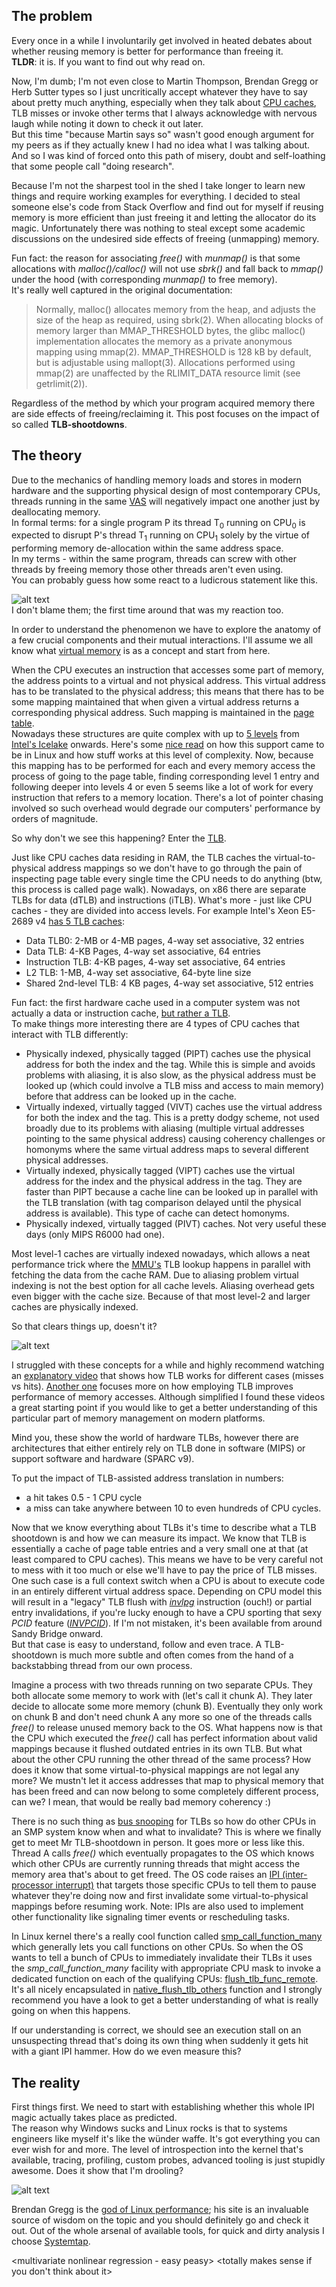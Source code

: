 ## The problem

Every once in a while I involuntarily get involved in heated debates about whether reusing memory is better for performance than freeing it.  
**TLDR**: it is. If you want to find out why read on.

Now, I'm dumb; I'm not even close to Martin Thompson, Brendan Gregg or Herb Sutter types so I just uncritically accept whatever they have to say about pretty much anything, especially when they talk about [CPU caches](https://en.wikipedia.org/wiki/CPU_cache), TLB misses or invoke other terms that I always acknowledge with nervous laugh while noting it down to check it out later.  
But this time "because Martin says so" wasn't good enough argument for my peers as if they actually knew I had no idea what I was talking about.
And so I was kind of forced onto this path of misery, doubt and self-loathing that some people call "doing research".

Because I'm not the sharpest tool in the shed I take longer to learn new things and require working examples for everything. 
I decided to steal someone else's code from Stack Overflow and find out for myself if reusing memory is more efficient than just freeing it and letting the allocator do its magic.
Unfortunately there was nothing to steal except some academic discussions on the undesired side effects of freeing (unmapping) memory.

Fun fact: the reason for associating _free()_ with _munmap()_ is that some allocations with _malloc()/calloc()_ will not use _sbrk()_ and fall back to _mmap()_ under the hood (with corresponding _munmap()_ to free memory).  
It's really well captured in the original documentation:

> Normally, malloc() allocates memory from the heap, and adjusts the size of the heap as required, using sbrk(2). When allocating blocks of memory larger than MMAP_THRESHOLD bytes, the glibc malloc() implementation allocates the memory as a private anonymous mapping using mmap(2). MMAP_THRESHOLD is 128 kB by default, but is adjustable using mallopt(3). Allocations performed using mmap(2) are unaffected by the RLIMIT_DATA resource limit (see getrlimit(2)).

Regardless of the method by which your program acquired memory there are side effects of freeing/reclaiming it.
This post focuses on the impact of so called **TLB-shootdowns**.


## The theory

Due to the mechanics of handling memory loads and stores in modern hardware and the supporting physical design of most contemporary CPUs, threads running in the same [VAS](https://en.wikipedia.org/wiki/Virtual_address_space) will negatively impact one another just by deallocating memory.  
In formal terms: for a single program P its thread T<sub>0</sub> running on CPU<sub>0</sub> is expected to disrupt P's thread T<sub>1</sub> running on CPU<sub>1</sub> solely by the virtue of performing memory de-allocation within the same address space.  
In my terms - within the same program, threads can screw with other threads by freeing memory those other threads aren't even using.  
You can probably guess how some react to a ludicrous statement like this.

![alt text](img/tenor.gif "")  
I don't blame them; the first time around that was my reaction too.

In order to understand the phenomenon we have to explore the anatomy of a few crucial components and their mutual interactions.
I'll assume we all know what [virtual memory](https://en.wikipedia.org/wiki/Virtual_memory) is as a concept and start from here.
  
When the CPU executes an instruction that accesses some part of memory, the address points to a virtual and not physical address.
This virtual address has to be translated to the physical address; this means that there has to be some mapping maintained that when given a virtual address returns a corresponding physical address.
Such mapping is maintained in the [page table](https://en.wikipedia.org/wiki/Page_table).  
Nowadays these structures are quite complex with up to [5 levels](https://en.wikipedia.org/wiki/Intel_5-level_paging) from [Intel's Icelake](https://en.wikipedia.org/wiki/Ice_Lake_(microprocessor)) onwards.
Here's some [nice read](https://lwn.net/Articles/717293/) on how this support came to be in Linux and how stuff works at this level of complexity.
Now, because this mapping has to be performed for each and every memory access the process of going to the page table, finding corresponding level 1 entry and following deeper into levels 4 or even 5 seems like a lot of work for every instruction that refers to a memory location. 
There's a lot of pointer chasing involved so such overhead would degrade our computers' performance by orders of magnitude.  

So why don't we see this happening? Enter the [TLB](https://en.wikipedia.org/wiki/Translation_lookaside_buffer).

Just like CPU caches data residing in RAM, the TLB caches the virtual-to-physical address mappings so we don't have to go through the pain of inspecting page table every single time the CPU needs to do anything (btw, this process is called page walk).
Nowadays, on x86 there are separate TLBs for data (dTLB) and instructions (iTLB). What's more - just like CPU caches - they are divided into access levels.
For example Intel's Xeon E5-2689 v4 [has 5 TLB caches](http://www.cpu-world.com/CPUs/Xeon/Intel-Xeon%20E5-2689.html):
* Data TLB0: 2-MB or 4-MB pages, 4-way set associative, 32 entries
* Data TLB: 4-KB Pages, 4-way set associative, 64 entries
* Instruction TLB: 4-KB pages, 4-way set associative, 64 entries
* L2 TLB: 1-MB, 4-way set associative, 64-byte line size
* Shared 2nd-level TLB: 4 KB pages, 4-way set associative, 512 entries 

Fun fact: the first hardware cache used in a computer system was not actually a data or instruction cache, [but rather a TLB](http://www.chilton-computing.org.uk/acl/technology/atlas/p019.htm).  
To make things more interesting there are 4 types of CPU caches that interact with TLB differently:
* Physically indexed, physically tagged (PIPT) caches use the physical address for both the index and the tag. While this is simple and avoids problems with aliasing, it is also slow, as the physical address must be looked up (which could involve a TLB miss and access to main memory) before that address can be looked up in the cache.
* Virtually indexed, virtually tagged (VIVT) caches use the virtual address for both the index and the tag. This is a pretty dodgy scheme, not used broadly due to its problems with aliasing (multiple virtual addresses pointing to the same physical address) causing coherency challenges or homonyms where the same virtual address maps to several different physical addresses. 
* Virtually indexed, physically tagged (VIPT) caches use the virtual address for the index and the physical address in the tag. They are faster than PIPT because a cache line can be looked up in parallel with the TLB translation (with tag comparison delayed until the physical address is available). This type of cache can detect homonyms.
* Physically indexed, virtually tagged (PIVT) caches. Not very useful these days (only MIPS R6000 had one).

Most level-1 caches are virtually indexed nowadays, which allows a neat performance trick where the [MMU's](https://en.wikipedia.org/wiki/Memory_management_unit) TLB lookup happens in parallel with fetching the data from the cache RAM.
Due to aliasing problem virtual indexing is not the best option for all cache levels. Aliasing overhead gets even bigger with the cache size. Because of that most level-2 and larger caches are physically indexed.

So that clears things up, doesn't it?

![alt text](img/dafuq.jpg "")  

I struggled with these concepts for a while and highly recommend watching an [explanatory video](https://www.youtube.com/watch?v=95QpHJX55bM) that shows how TLB works for different cases (misses vs hits). [Another one](https://www.youtube.com/watch?v=uyrSn3qbZ8U&t=191s) focuses more on how employing TLB improves performance of memory accesses. 
Although simplified I found these videos a great starting point if you would like to get a better understanding of this particular part of memory management on modern platforms.    

Mind you, these show the world of hardware TLBs, however there are architectures that either entirely rely on TLB done in software (MIPS) or support software and hardware (SPARC v9).
  
To put the impact of TLB-assisted address translation in numbers: 
- a hit takes 0.5 - 1 CPU cycle
- a miss can take anywhere between 10 to even hundreds of CPU cycles. 

Now that we know everything about TLBs it's time to describe what a TLB shootdown is and how we can measure its impact.
We know that TLB is essentially a cache of page table entries and a very small one at that (at least compared to CPU caches). This means we have to be very careful not to mess with it too much or else we'll have to pay the price of TLB misses.
One such case is a full context switch when a CPU is about to execute code in an entirely different virtual address space. Depending on CPU model this will result in a "legacy" TLB flush with [_invlpg_](https://www.felixcloutier.com/x86/invlpg) instruction (ouch!) or partial entry invalidations, if you're lucky enough to have a CPU sporting that sexy _PCID_ feature ([_INVPCID_](https://www.felixcloutier.com/x86/invpcid)). If I'm not mistaken, it's been available from around Sandy Bridge onward.     
But that case is easy to understand, follow and even trace. A TLB-shootdown is much more subtle and often comes from the hand of a backstabbing thread from our own process.

Imagine a process with two threads running on two separate CPUs. They both allocate some memory to work with (let's call it chunk A). They later decide to allocate some more memory (chunk B). Eventually they only work on chunk B and don't need chunk A any more so one of the threads calls _free()_ to release unused memory back to the OS.
What happens now is that the CPU which executed the _free()_ call has perfect information about valid mappings because it flushed outdated entries in its own TLB. But what about the other CPU running the other thread of the same process?
How does it know that some virtual-to-physical mappings are not legal any more? We mustn't let it access addresses that map to physical memory that has been freed and can now belong to some completely different process, can we? I mean, that would be really bad memory coherency :)

There is no such thing as [bus snooping](https://en.wikipedia.org/wiki/Bus_snooping) for TLBs so how do other CPUs in an SMP system know when and what to invalidate?
This is where we finally get to meet Mr TLB-shootdown in person. 
It goes more or less like this. Thread A calls _free()_ which eventually propagates to the OS which knows which other CPUs are currently running threads that might access the memory area that's about to get freed. The OS code raises an [IPI (inter-processor interrupt)](https://en.wikipedia.org/wiki/Inter-processor_interrupt) that targets those specific CPUs to tell them to pause whatever they're doing now and first invalidate some virtual-to-physical mappings before resuming work.
Note: IPIs are also used to implement other functionality like signaling timer events or rescheduling tasks.

In Linux kernel there's a really cool function called [smp_call_function_many](https://elixir.bootlin.com/linux/v4.15/source/kernel/smp.c#L403) which generally lets you call functions on other CPUs. So when the OS wants to tell a bunch of CPUs to immediately invalidate their TLBs it uses the _smp_call_function_many_ facility with appropriate CPU mask to invoke a dedicated function on each of the qualifying CPUs: [flush_tlb_func_remote](https://elixir.bootlin.com/linux/v4.15/source/arch/x86/mm/tlb.c#L510). 
It's all nicely encapsulated in [native_flush_tlb_others](https://elixir.bootlin.com/linux/v4.15/source/arch/x86/mm/tlb.c#L520) function and I strongly recommend you have a look to get a better understanding of what is really going on when this happens. 

If our understanding is correct, we should see an execution stall on an unsuspecting thread that's doing its own thing when suddenly it gets hit with a giant IPI hammer. How do we even measure this?

## The reality

First things first. We need to start with establishing whether this whole IPI magic actually takes place as predicted.  
The reason why Windows sucks and Linux rocks is that to systems engineers like myself it's like the wünder waffe. It's got everything you can ever wish for and more.
The level of introspection into the kernel that's available, tracing, profiling, custom probes, advanced tooling is just stupidly awesome. Does it show that I'm drooling?

![alt text](img/sp.png "")   

Brendan Gregg is the [god of Linux performance](http://www.brendangregg.com/); his site is an invaluable source of wisdom on the topic and you should definitely go and check it out.
Out of the whole arsenal of available tools, for quick and dirty analysis I choose [Systemtap](https://sourceware.org/systemtap/wiki).     


<multivariate nonlinear regression - easy peasy>
<cries in assembly>
<totally makes sense if you don't think about it>
